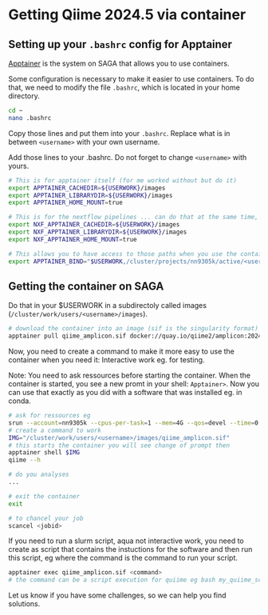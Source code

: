 # Getting Qiime 2024.5 via container

## Setting up your `.bashrc` config for Apptainer

[Apptainer](https://apptainer.org/) is the system on SAGA that allows you to use containers.

Some configuration is necessary to make it easier to use containers. To do that, we need to modify the file `.bashrc`, which is located in your home directory.

```bash
cd ~
nano .bashrc
```
Copy those lines and put them into your `.bashrc`.
Replace what is in between `<username>` with your own username.

Add those lines to your .bashrc. Do not forget to change `<username>` with yours.
```bash
# This is for apptainer itself (for me worked without but do it)
export APPTAINER_CACHEDIR=${USERWORK}/images
export APPTAINER_LIBRARYDIR=${USERWORK}/images
export APPTAINER_HOME_MOUNT=true

# This is for the nextflow pipelines ... can do that at the same time, it will be done!
export NXF_APPTAINER_CACHEDIR=${USERWORK}/images
export NXF_APPTAINER_LIBRARYDIR=${USERWORK}/images
export NXF_APPTAINER_HOME_MOUNT=true

# This allows you to have access to those paths when you use the container. If you need more add those
export APPTAINER_BIND="$USERWORK,/cluster/projects/nn9305k/active/<username>,/cluster/projects/nn9305k/db_flatfiles"
```

## Getting the container on SAGA

Do that in your $USERWORK  in a subdirectoly called images (`/cluster/work/users/<username>/images`).

```bash
# download the container into an image (sif is the singularity format) 
apptainer pull qiime_amplicon.sif docker://quay.io/qiime2/amplicon:2024.5
```

Now, you need to create a command to make it more easy to use the container when you need it:
Interactive work eg. for testing.

Note: You need to ask ressources before starting the container.
When the container is started, you see a new promt in your shell: `Apptainer>`.
Now you can use that exactly as you did with a software that was installed eg. in conda. 

```bash
# ask for ressources eg
srun --account=nn9305k --cpus-per-task=1 --mem=4G --qos=devel --time=0:30:00 --pty bash -i
# create a command to work 
IMG="/cluster/work/users/<username>/images/qiime_amplicon.sif"
# this starts the container you will see change of prompt then
apptainer shell $IMG
qiime --h

# do you analyses
...

# exit the container 
exit 

# to chancel your job 
scancel <jobid> 
```

<!--
 Command to reproduce with apptainer 
docker run -t -i -v $(pwd):/data quay.io/qiime2/amplicon:2024.5 qiime
-v bind mount a volume
-t allocate pseudo-TTY
-i interactive (keep STDIN open even if not attached) 

> should work ok in interactive then

Possible options to add -f --compat for fakeroot and docker compatibility if problem
-->

If you need to run a slurm script, aqua not interactive work,
you need to create as script that contains the instuctions for the 
software and then run this script, eg where the command is the command to run your script.

```bash
apptainer exec qiime_amplicon.sif <command> 
# the command can be a script execution for quiime eg bash my_quiime_script.sh
```

Let us know if you have some challenges, so we can help you find solutions.
